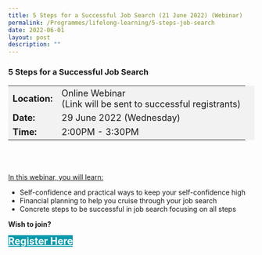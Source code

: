 ```yaml
---
title: 5 Steps for a Successful Job Search (21 June 2022) (Webinar)
permalink: /Programmes/lifelong-learning/5-steps-job-search
date: 2022-06-01
layout: post
description: ""
---
```

### 5 Steps for a Successful Job Search ###

<table style="font-size:130%; background-color:#f2f2f2">
	<tbody>
		<tr>
			 <td><b>Location:</b></td><td>Online Webinar<br>(Link will be sent to successful registrants)</td>
		</tr>
		<tr>
		 <td><b>Date:</b> </td><td>29 June 2022 (Wednesday)</td>
		</tr>
		<tr>
			<td> <b>Time:</b> </td><td>2:00PM - 3:30PM</td>
		</tr>
	</tbody>
</table>

<div style="padding:35px 0 0 0">
	<p><u>In this webinar, you will learn:</u></p>
	<ul>
		<li>Self-confidence and practical ways to keep your self-confidence high</li>
		<li>Financial planning to help you cruise through your job search</li>
		<li>Concrete steps to be successful in job search focusing on all steps</li>
	</ul>
</div>

<b>Wish to join?</b>
<div>
	<a href="https://go.gov.sg/vs-210622" style="font-size:20px; width:35%; height:60px; background-color:#0899AA; color:white" class="bp-button"><b>Register Here</b></a>
</div>